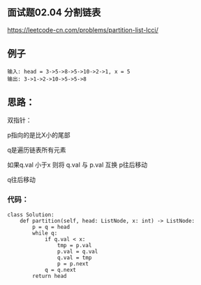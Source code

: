 ##  面试题02.04  分割链表

https://leetcode-cn.com/problems/partition-list-lcci/


## 例子
```
输入: head = 3->5->8->5->10->2->1, x = 5
输出: 3->1->2->10->5->5->8
```

## 思路：

双指针：

p指向的是比X小的尾部

q是遍历链表所有元素

如果q.val 小于x 则将 q.val 与 p.val 互换  p往后移动

q往后移动

### 代码：
 
```
class Solution:
    def partition(self, head: ListNode, x: int) -> ListNode:
        p = q = head
        while q:
            if q.val < x:
                tmp = p.val
                p.val = q.val
                q.val = tmp
                p = p.next
            q = q.next
        return head

```

